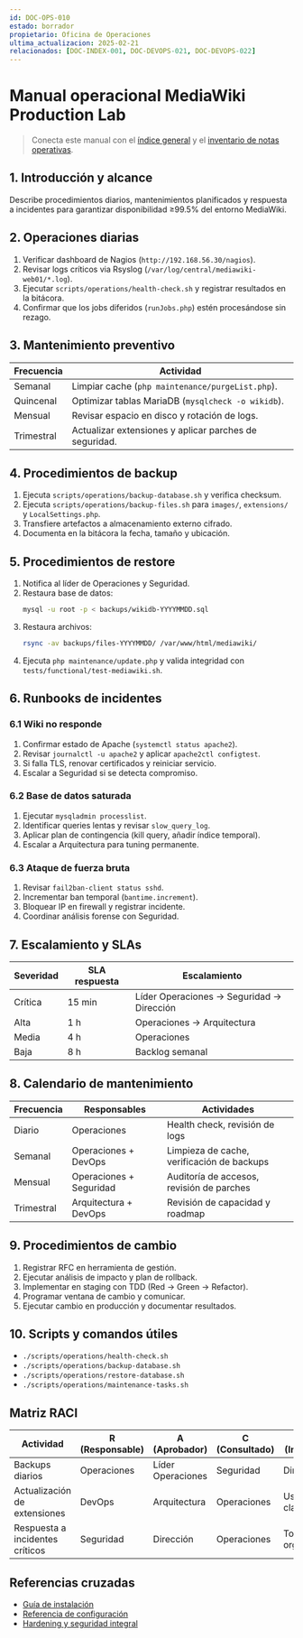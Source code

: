 ```yaml
---
id: DOC-OPS-010
estado: borrador
propietario: Oficina de Operaciones
ultima_actualizacion: 2025-02-21
relacionados: [DOC-INDEX-001, DOC-DEVOPS-021, DOC-DEVOPS-022]
---
```

# Manual operacional MediaWiki Production Lab

> Conecta este manual con el [índice general](../README.md) y el [inventario de notas operativas](notas/operaciones_y_respaldos.md).

## 1. Introducción y alcance

Describe procedimientos diarios, mantenimientos planificados y respuesta a incidentes para garantizar disponibilidad ≥99.5% del entorno MediaWiki.

## 2. Operaciones diarias

1. Verificar dashboard de Nagios (`http://192.168.56.30/nagios`).
2. Revisar logs críticos via Rsyslog (`/var/log/central/mediawiki-web01/*.log`).
3. Ejecutar `scripts/operations/health-check.sh` y registrar resultados en la bitácora.
4. Confirmar que los jobs diferidos (`runJobs.php`) estén procesándose sin rezago.

## 3. Mantenimiento preventivo

| Frecuencia | Actividad |
| --- | --- |
| Semanal | Limpiar cache (`php maintenance/purgeList.php`). |
| Quincenal | Optimizar tablas MariaDB (`mysqlcheck -o wikidb`). |
| Mensual | Revisar espacio en disco y rotación de logs. |
| Trimestral | Actualizar extensiones y aplicar parches de seguridad. |

## 4. Procedimientos de backup

1. Ejecuta `scripts/operations/backup-database.sh` y verifica checksum.
2. Ejecuta `scripts/operations/backup-files.sh` para `images/`, `extensions/` y `LocalSettings.php`.
3. Transfiere artefactos a almacenamiento externo cifrado.
4. Documenta en la bitácora la fecha, tamaño y ubicación.

## 5. Procedimientos de restore

1. Notifica al líder de Operaciones y Seguridad.
2. Restaura base de datos:
   ```bash
   mysql -u root -p < backups/wikidb-YYYYMMDD.sql
   ```
3. Restaura archivos:
   ```bash
   rsync -av backups/files-YYYYMMDD/ /var/www/html/mediawiki/
   ```
4. Ejecuta `php maintenance/update.php` y valida integridad con `tests/functional/test-mediawiki.sh`.

## 6. Runbooks de incidentes

### 6.1 Wiki no responde

1. Confirmar estado de Apache (`systemctl status apache2`).
2. Revisar `journalctl -u apache2` y aplicar `apache2ctl configtest`.
3. Si falla TLS, renovar certificados y reiniciar servicio.
4. Escalar a Seguridad si se detecta compromiso.

### 6.2 Base de datos saturada

1. Ejecutar `mysqladmin processlist`.
2. Identificar queries lentas y revisar `slow_query_log`.
3. Aplicar plan de contingencia (kill query, añadir índice temporal).
4. Escalar a Arquitectura para tuning permanente.

### 6.3 Ataque de fuerza bruta

1. Revisar `fail2ban-client status sshd`.
2. Incrementar ban temporal (`bantime.increment`).
3. Bloquear IP en firewall y registrar incidente.
4. Coordinar análisis forense con Seguridad.

## 7. Escalamiento y SLAs

| Severidad | SLA respuesta | Escalamiento |
| --- | --- | --- |
| Crítica | 15 min | Líder Operaciones → Seguridad → Dirección |
| Alta | 1 h | Operaciones → Arquitectura |
| Media | 4 h | Operaciones |
| Baja | 8 h | Backlog semanal |

## 8. Calendario de mantenimiento

| Frecuencia | Responsables | Actividades |
| --- | --- | --- |
| Diario | Operaciones | Health check, revisión de logs |
| Semanal | Operaciones + DevOps | Limpieza de cache, verificación de backups |
| Mensual | Operaciones + Seguridad | Auditoría de accesos, revisión de parches |
| Trimestral | Arquitectura + DevOps | Revisión de capacidad y roadmap |

## 9. Procedimientos de cambio

1. Registrar RFC en herramienta de gestión.
2. Ejecutar análisis de impacto y plan de rollback.
3. Implementar en staging con TDD (Red → Green → Refactor).
4. Programar ventana de cambio y comunicar.
5. Ejecutar cambio en producción y documentar resultados.

## 10. Scripts y comandos útiles

- `./scripts/operations/health-check.sh`
- `./scripts/operations/backup-database.sh`
- `./scripts/operations/restore-database.sh`
- `./scripts/operations/maintenance-tasks.sh`

## Matriz RACI

| Actividad | R (Responsable) | A (Aprobador) | C (Consultado) | I (Informado) |
| --- | --- | --- | --- | --- |
| Backups diarios | Operaciones | Líder Operaciones | Seguridad | Dirección |
| Actualización de extensiones | DevOps | Arquitectura | Operaciones | Usuarios clave |
| Respuesta a incidentes críticos | Seguridad | Dirección | Operaciones | Toda la organización |

## Referencias cruzadas

- [Guía de instalación](../07_devops/instalacion/guia_instalacion_mediawiki.md)
- [Referencia de configuración](../07_devops/configuracion/referencia_configuracion_mediawiki.md)
- [Hardening y seguridad integral](../07_devops/seguridad/hardening_y_seguridad.md)
